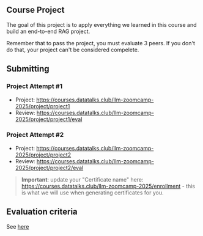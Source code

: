 ## Course Project

The goal of this project is to apply everything we learned
in this course and build an end-to-end RAG project.

Remember that to pass the project, you must evaluate 3 peers. If you don't do that, your project can't be considered compelete.


## Submitting

### Project Attempt #1

* Project: https://courses.datatalks.club/llm-zoomcamp-2025/project/project1
* Review: https://courses.datatalks.club/llm-zoomcamp-2025/project/project1/eval


### Project Attempt #2

* Project: https://courses.datatalks.club/llm-zoomcamp-2025/project/project2
* Review: https://courses.datatalks.club/llm-zoomcamp-2025/project/project2/eval


> **Important**: update your "Certificate name" here: https://courses.datatalks.club/llm-zoomcamp-2025/enrollment -
this is what we will use when generating certificates for you.


## Evaluation criteria

See [here](../../project.md#evaluation-criteria)